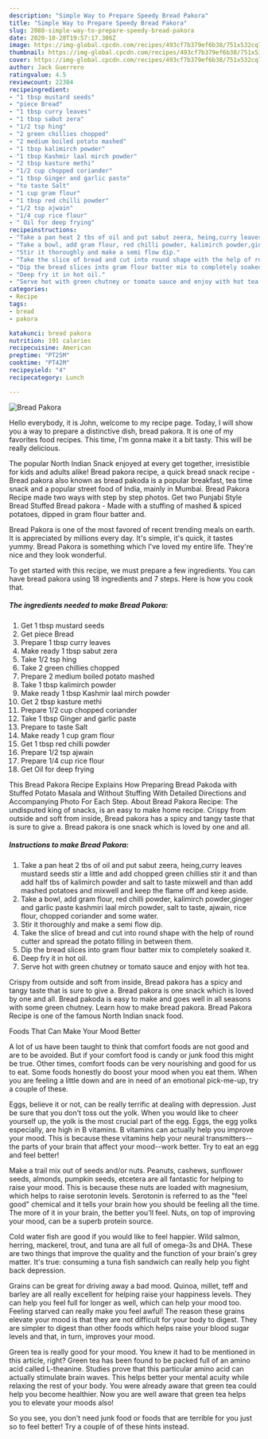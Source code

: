 ```yaml
---
description: "Simple Way to Prepare Speedy Bread Pakora"
title: "Simple Way to Prepare Speedy Bread Pakora"
slug: 2088-simple-way-to-prepare-speedy-bread-pakora
date: 2020-10-28T19:57:17.386Z
image: https://img-global.cpcdn.com/recipes/493cf7b379ef6b38/751x532cq70/bread-pakora-recipe-main-photo.jpg
thumbnail: https://img-global.cpcdn.com/recipes/493cf7b379ef6b38/751x532cq70/bread-pakora-recipe-main-photo.jpg
cover: https://img-global.cpcdn.com/recipes/493cf7b379ef6b38/751x532cq70/bread-pakora-recipe-main-photo.jpg
author: Jack Guerrero
ratingvalue: 4.5
reviewcount: 22384
recipeingredient:
- "1 tbsp mustard seeds"
- "piece Bread"
- "1 tbsp curry leaves"
- "1 tbsp sabut zera"
- "1/2 tsp hing"
- "2 green chillies chopped"
- "2 medium boiled potato mashed"
- "1 tbsp kalimirch powder"
- "1 tbsp Kashmir laal mirch powder"
- "2 tbsp kasture methi"
- "1/2 cup chopped coriander"
- "1 tbsp Ginger and garlic paste"
- "to taste Salt"
- "1 cup gram flour"
- "1 tbsp red chilli powder"
- "1/2 tsp ajwain"
- "1/4 cup rice flour"
- " Oil for deep frying"
recipeinstructions:
- "Take a pan heat 2 tbs of oil and put sabut zeera, heing,curry leaves mustard seeds stir a little and add chopped green chillies stir it and than add half tbs of kalimirch powder and salt to taste mixwell and than add mashed potatoes and mixwell and keep the flame off and keep aside."
- "Take a bowl, add gram flour, red chilli powder, kalimirch powder,ginger and garlic paste kashmiri laal mirch powder, salt to taste, ajwain, rice flour, chopped coriander and some water."
- "Stir it thoroughly and make a semi flow dip."
- "Take the slice of bread and cut into round shape with the help of round cutter and spread the potato filling in between them."
- "Dip the bread slices into gram flour batter mix to completely soaked it."
- "Deep fry it in hot oil."
- "Serve hot with green chutney or tomato sauce and enjoy with hot tea."
categories:
- Recipe
tags:
- bread
- pakora

katakunci: bread pakora 
nutrition: 191 calories
recipecuisine: American
preptime: "PT25M"
cooktime: "PT42M"
recipeyield: "4"
recipecategory: Lunch

---
```



![Bread Pakora](https://img-global.cpcdn.com/recipes/493cf7b379ef6b38/751x532cq70/bread-pakora-recipe-main-photo.jpg)

Hello everybody, it is John, welcome to my recipe page. Today, I will show you a way to prepare a distinctive dish, bread pakora. It is one of my favorites food recipes. This time, I'm gonna make it a bit tasty. This will be really delicious.

The popular North Indian Snack enjoyed at every get together, irresistible for kids and adults alike! Bread pakora recipe, a quick bread snack recipe - Bread pakora also known as bread pakoda is a popular breakfast, tea time snack and a popular street food of India, mainly in Mumbai. Bread Pakora Recipe made two ways with step by step photos. Get two Punjabi Style Bread Stuffed Bread pakora - Made with a stuffing of mashed &amp; spiced potatoes, dipped in gram flour batter and.

Bread Pakora is one of the most favored of recent trending meals on earth. It is appreciated by millions every day. It's simple, it's quick, it tastes yummy. Bread Pakora is something which I've loved my entire life. They're nice and they look wonderful.


To get started with this recipe, we must prepare a few ingredients. You can have bread pakora using 18 ingredients and 7 steps. Here is how you cook that.

<!--inarticleads1-->

##### The ingredients needed to make Bread Pakora:

1. Get 1 tbsp mustard seeds
1. Get piece Bread
1. Prepare 1 tbsp curry leaves
1. Make ready 1 tbsp sabut zera
1. Take 1/2 tsp hing
1. Take 2 green chillies chopped
1. Prepare 2 medium boiled potato mashed
1. Take 1 tbsp kalimirch powder
1. Make ready 1 tbsp Kashmir laal mirch powder
1. Get 2 tbsp kasture methi
1. Prepare 1/2 cup chopped coriander
1. Take 1 tbsp Ginger and garlic paste
1. Prepare to taste Salt
1. Make ready 1 cup gram flour
1. Get 1 tbsp red chilli powder
1. Prepare 1/2 tsp ajwain
1. Prepare 1/4 cup rice flour
1. Get  Oil for deep frying


This Bread Pakora Recipe Explains How Preparing Bread Pakoda with Stuffed Potato Masala and Without Stuffing With Detailed Directions and Accompanying Photo For Each Step. About Bread Pakora Recipe: The undisputed king of snacks, is an easy to make home recipe. Crispy from outside and soft from inside, Bread pakora has a spicy and tangy taste that is sure to give a. Bread pakora is one snack which is loved by one and all. 

<!--inarticleads2-->

##### Instructions to make Bread Pakora:

1. Take a pan heat 2 tbs of oil and put sabut zeera, heing,curry leaves mustard seeds stir a little and add chopped green chillies stir it and than add half tbs of kalimirch powder and salt to taste mixwell and than add mashed potatoes and mixwell and keep the flame off and keep aside.
1. Take a bowl, add gram flour, red chilli powder, kalimirch powder,ginger and garlic paste kashmiri laal mirch powder, salt to taste, ajwain, rice flour, chopped coriander and some water.
1. Stir it thoroughly and make a semi flow dip.
1. Take the slice of bread and cut into round shape with the help of round cutter and spread the potato filling in between them.
1. Dip the bread slices into gram flour batter mix to completely soaked it.
1. Deep fry it in hot oil.
1. Serve hot with green chutney or tomato sauce and enjoy with hot tea.


Crispy from outside and soft from inside, Bread pakora has a spicy and tangy taste that is sure to give a. Bread pakora is one snack which is loved by one and all. Bread pakoda is easy to make and goes well in all seasons with some green chutney. Learn how to make bread pakora. Bread Pakora Recipe is one of the famous North Indian snack food. 

Foods That Can Make Your Mood Better


A lot of us have been taught to think that comfort foods are not good and are to be avoided. But if your comfort food is candy or junk food this might be true. Other times, comfort foods can be very nourishing and good for us to eat. Some foods honestly do boost your mood when you eat them. When you are feeling a little down and are in need of an emotional pick-me-up, try a couple of these.

Eggs, believe it or not, can be really terrific at dealing with depression. Just be sure that you don't toss out the yolk. When you would like to cheer yourself up, the yolk is the most crucial part of the egg. Eggs, the egg yolks especially, are high in B vitamins. B vitamins can actually help you improve your mood. This is because these vitamins help your neural transmitters--the parts of your brain that affect your mood--work better. Try to eat an egg and feel better!

Make a trail mix out of seeds and/or nuts. Peanuts, cashews, sunflower seeds, almonds, pumpkin seeds, etcetera are all fantastic for helping to raise your mood. This is because these nuts are loaded with magnesium, which helps to raise serotonin levels. Serotonin is referred to as the "feel good" chemical and it tells your brain how you should be feeling all the time. The more of it in your brain, the better you'll feel. Nuts, on top of improving your mood, can be a superb protein source.

Cold water fish are good if you would like to feel happier. Wild salmon, herring, mackerel, trout, and tuna are all full of omega-3s and DHA. These are two things that improve the quality and the function of your brain's grey matter. It's true: consuming a tuna fish sandwich can really help you fight back depression. 

Grains can be great for driving away a bad mood. Quinoa, millet, teff and barley are all really excellent for helping raise your happiness levels. They can help you feel full for longer as well, which can help your mood too. Feeling starved can really make you feel awful! The reason these grains elevate your mood is that they are not difficult for your body to digest. They are simpler to digest than other foods which helps raise your blood sugar levels and that, in turn, improves your mood.

Green tea is really good for your mood. You knew it had to be mentioned in this article, right? Green tea has been found to be packed full of an amino acid called L-theanine. Studies prove that this particular amino acid can actually stimulate brain waves. This helps better your mental acuity while relaxing the rest of your body. You were already aware that green tea could help you become healthier. Now you are well aware that green tea helps you to elevate your moods also!

So you see, you don't need junk food or foods that are terrible for you just so to feel better! Try  a  couple of  of  these  hints  instead.

